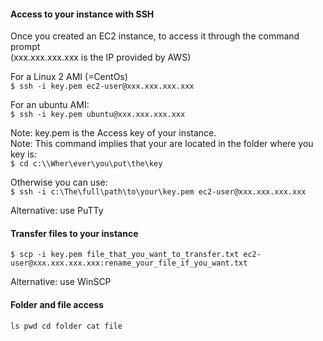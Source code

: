 #### Access to your instance with SSH

Once you created an EC2 instance, to access it through the command prompt  
(xxx.xxx.xxx.xxx is the IP provided by AWS)  

For a Linux 2 AMI (=CentOs)   
``$ ssh -i key.pem ec2-user@xxx.xxx.xxx.xxx``

For an ubuntu AMI:  
``$ ssh -i key.pem ubuntu@xxx.xxx.xxx.xxx``

Note: key.pem is the Access key of your instance.  
Note: This command implies that your are located in the folder where you key is:  
``$ cd c:\\Wher\ever\you\put\the\key``

Otherwise you can use:  
``$ ssh -i c:\The\full\path\to\your\key.pem ec2-user@xxx.xxx.xxx.xxx``

Alternative: use PuTTy

#### Transfer files to your instance

``$ scp -i key.pem file_that_you_want_to_transfer.txt ec2-user@xxx.xxx.xxx.xxx:rename_your_file_if_you_want.txt``

Alternative: use WinSCP

#### Folder and file access
``
ls
pwd
cd folder
cat file
``
